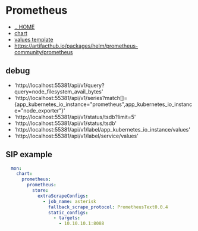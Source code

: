 # Prometheus

- [.. HOME](../../../README.md)
- [chart](../../../charts/prometheus/README.md)
- [values template](prometheus.tpl)
- https://artifacthub.io/packages/helm/prometheus-community/prometheus

## debug

- 'http://localhost:55381/api/v1/query?query=node_filesystem_avail_bytes'
- 'http://localhost:55381/api/v1/series?match[]={app_kubernetes_io_instance="prometheus",app_kubernetes_io_instance="node_exporter"}'
- 'http://localhost:55381/api/v1/status/tsdb?limit=5'
- 'http://localhost:55381/api/v1/status/tsdb'
- 'http://localhost:55381/api/v1/label/app_kubernetes_io_instance/values'
- 'http://localhost:55381/api/v1/label/service/values'

## SIP example

```yaml
  mon:
    chart:
      prometheus:
        prometheus:
          store: 
            extraScrapeConfigs:
              - job_name: asterisk
                fallback_scrape_protocol: PrometheusText0.0.4
                static_configs:
                  - targets:
                    - 10.10.10.1:8088
```
